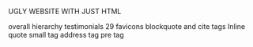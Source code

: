 UGLY WEBSITE WITH JUST HTML

overall hierarchy
testimonials 29
favicons
blockquote and cite tags
Inline quote
small tag
address tag
pre tag
